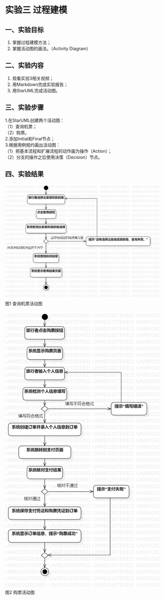 # 实验三   过程建模
## 一、实验目标

1. 掌握过程建模方法；
2. 掌握活动图的画法。（Activity Diagram）

## 二、实验内容
1. 观看实验3相关视频；  
2. 用Markdown完成实验报告；  
3. 用StarUML完成活动图。  


## 三、实验步骤  
1.在StarUML创建两个活动图：  
（1）查询机票；  
（2）购票。  
2.添加Initial和Final节点；  
3.根据用例规约画出活动图：  
（1）把基本流程和扩展流程的动作画为操作（Action）；  
（2）分支的操作之后使用决策（Decision）节点。  
## 四、实验结果

![查询机票活动图](./Lab3_ActivityDiagram1.jpg)
图1 查询机票活动图

![购票活动图](./Lab3_ActivityDiagram2.jpg)
图2 购票活动图
